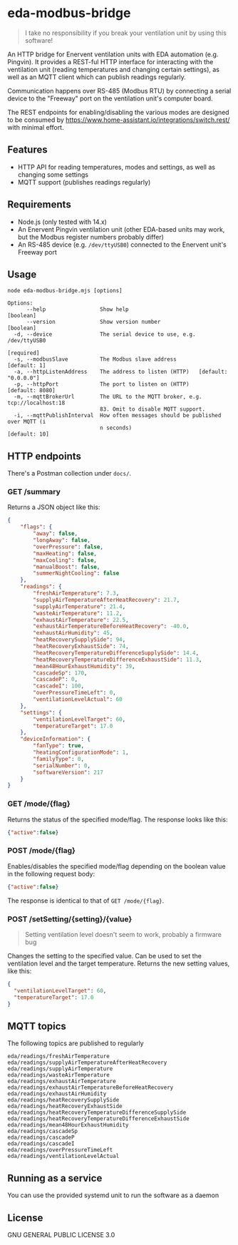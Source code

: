 # eda-modbus-bridge

> I take no responsibility if you break your ventilation unit by using this software!

An HTTP bridge for Enervent ventilation units with EDA automation (e.g. Pingvin). It provides a REST-ful HTTP interface 
for interacting with the ventilation unit (reading temperatures and changing certain settings), as well as an MQTT 
client which can publish readings regularly.

Communication happens over RS-485 (Modbus RTU) by connecting a serial device to the "Freeway" port on the ventilation 
unit's computer board.

The REST endpoints for enabling/disabling the various modes are designed to be consumed by 
https://www.home-assistant.io/integrations/switch.rest/ with minimal effort.

## Features

* HTTP API for reading temperatures, modes and settings, as well as changing some settings
* MQTT support (publishes readings regularly) 

## Requirements

* Node.js (only tested with 14.x)
* An Enervent Pingvin ventilation unit (other EDA-based units may work, but the Modbus register numbers probably differ)
* An RS-485 device (e.g. `/dev/ttyUSB0`) connected to the Enervent unit's Freeway port

## Usage

```
node eda-modbus-bridge.mjs [options]

Options:
      --help                 Show help                                 [boolean]
      --version              Show version number                       [boolean]
  -d, --device               The serial device to use, e.g. /dev/ttyUSB0
                                                                      [required]
  -s, --modbusSlave          The Modbus slave address               [default: 1]
  -a, --httpListenAddress    The address to listen (HTTP)   [default: "0.0.0.0"]
  -p, --httpPort             The port to listen on (HTTP)        [default: 8080]
  -m, --mqttBrokerUrl        The URL to the MQTT broker, e.g. tcp://localhost:18
                             83. Omit to disable MQTT support.
  -i, --mqttPublishInterval  How often messages should be published over MQTT (i
                             n seconds)                            [default: 10]
```

## HTTP endpoints

There's a Postman collection under `docs/`.

### GET /summary

Returns a JSON object like this:

```json
{
    "flags": {
        "away": false,
        "longAway": false,
        "overPressure": false,
        "maxHeating": false,
        "maxCooling": false,
        "manualBoost": false,
        "summerNightCooling": false
    },
    "readings": {
        "freshAirTemperature": 7.3,
        "supplyAirTemperatureAfterHeatRecovery": 21.7,
        "supplyAirTemperature": 21.4,
        "wasteAirTemperature": 11.2,
        "exhaustAirTemperature": 22.5,
        "exhaustAirTemperatureBeforeHeatRecovery": -40.0,
        "exhaustAirHumidity": 45,
        "heatRecoverySupplySide": 94,
        "heatRecoveryExhaustSide": 74,
        "heatRecoveryTemperatureDifferenceSupplySide": 14.4,
        "heatRecoveryTemperatureDifferenceExhaustSide": 11.3,
        "mean48HourExhaustHumidity": 39,
        "cascadeSp": 170,
        "cascadeP": 0,
        "cascadeI": 100,
        "overPressureTimeLeft": 0,
        "ventilationLevelActual": 60
    },
    "settings": {
        "ventilationLevelTarget": 60,
        "temperatureTarget": 17.0
    },
    "deviceInformation": {
        "fanType": true,
        "heatingConfigurationMode": 1,
        "familyType": 0,
        "serialNumber": 0,
        "softwareVersion": 217
    }
}
```

### GET /mode/{flag}

Returns the status of the specified mode/flag. The response looks like this:

```json
{"active":false}
```

### POST /mode/{flag}

Enables/disables the specified mode/flag depending on the boolean value in the following request body:

```json
{"active":false}
```

The response is identical to that of `GET /mode/{flag}`.

### POST /setSetting/{setting}/{value}

> Setting ventilation level doesn't seem to work, probably a firmware bug

Changes the setting to the specified value. Can be used to set the ventilation level and the target temperature. 
Returns the new setting values, like this:

```json
{
  "ventilationLevelTarget": 60,
  "temperatureTarget": 17.0
}
```

## MQTT topics

The following topics are published to regularly

```
eda/readings/freshAirTemperature
eda/readings/supplyAirTemperatureAfterHeatRecovery
eda/readings/supplyAirTemperature
eda/readings/wasteAirTemperature
eda/readings/exhaustAirTemperature
eda/readings/exhaustAirTemperatureBeforeHeatRecovery
eda/readings/exhaustAirHumidity
eda/readings/heatRecoverySupplySide
eda/readings/heatRecoveryExhaustSide
eda/readings/heatRecoveryTemperatureDifferenceSupplySide
eda/readings/heatRecoveryTemperatureDifferenceExhaustSide
eda/readings/mean48HourExhaustHumidity
eda/readings/cascadeSp
eda/readings/cascadeP
eda/readings/cascadeI
eda/readings/overPressureTimeLeft
eda/readings/ventilationLevelActual
```

## Running as a service

You can use the provided systemd unit to run the software as a daemon

## License

GNU GENERAL PUBLIC LICENSE 3.0
